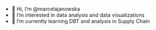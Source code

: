 - 👋 Hi, I’m @marcelajanowska
- 👀 I’m interested in data analysis and data visualizations
- 🌱 I’m currently learning DBT and analysis in Supply Chain

<!---
marcelajanowska/marcelajanowska is a ✨ special ✨ repository because its `README.md` (this file) appears on your GitHub profile.
You can click the Preview link to take a look at your changes.
--->

